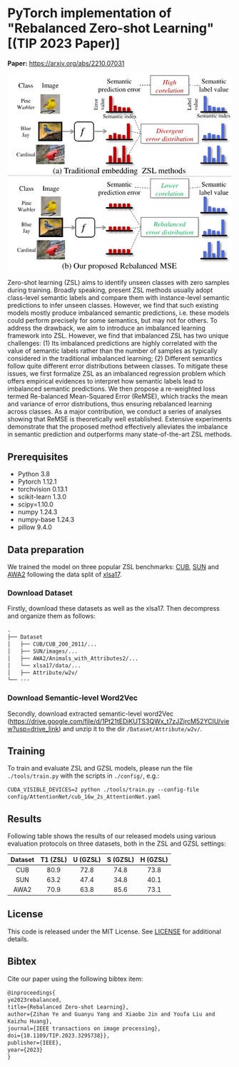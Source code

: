 # PyTorch implementation of "Rebalanced Zero-shot Learning" [(TIP 2023 Paper)] #

**Paper:** https://arxiv.org/abs/2210.07031

<div align="center">
    <img width="700" alt="teaser" src="assets/banner.png"/>
</div>

Zero-shot learning (ZSL) aims to identify unseen classes with zero samples during training.
Broadly speaking, present ZSL methods usually adopt class-level semantic labels and compare them with instance-level semantic predictions to infer unseen classes.
However, we find that such existing models mostly produce imbalanced semantic predictions, i.e. these models could perform precisely for some semantics, but  may not for others. To address the drawback, we aim to introduce an imbalanced learning framework into ZSL. However, we find that imbalanced ZSL has two unique challenges: (1) Its imbalanced predictions are highly correlated with the value of semantic labels rather than the number of samples as typically considered in the traditional imbalanced learning; (2) Different semantics follow quite different error distributions between classes. To mitigate these issues, we first formalize ZSL as an imbalanced regression problem  which offers empirical evidences to interpret how semantic labels lead to imbalanced semantic predictions. We then propose a re-weighted loss termed Re-balanced Mean-Squared Error (ReMSE), which tracks the mean and variance of error distributions, thus ensuring rebalanced learning across classes. As a major contribution, we conduct a series of analyses showing that ReMSE is theoretically well established. Extensive experiments demonstrate that the proposed method effectively alleviates the imbalance in semantic prediction and outperforms many state-of-the-art ZSL methods.

## Prerequisites
+ Python 3.8
+ Pytorch 1.12.1
+ torchvision 0.13.1
+ scikit-learn 1.3.0
+ scipy=1.10.0
+ numpy 1.24.3
+ numpy-base 1.24.3
+ pillow 9.4.0

## Data preparation

We trained the model on three popular ZSL benchmarks: [CUB](http://www.vision.caltech.edu/visipedia/CUB-200-2011.html), [SUN](http://cs.brown.edu/~gmpatter/sunattributes.html) and [AWA2](http://cvml.ist.ac.at/AwA2/) following the data split of [xlsa17](http://datasets.d2.mpi-inf.mpg.de/xian/xlsa17.zip).

### Download Dataset 

Firstly, download these datasets as well as the xlsa17. Then decompress and organize them as follows: 
```
.
├── Dataset
│   ├── CUB/CUB_200_2011/...
│   ├── SUN/images/...
│   ├── AWA2/Animals_with_Attributes2/...
│   └── xlsa17/data/...
│   ├── Attribute/w2v/
└── ···
```

### Download Semantic-level Word2Vec

Secondly, download extracted semantic-level word2Vec (https://drive.google.com/file/d/1Pt21tEDjKUTS3QWx_t7zJZjrcM52YCIU/view?usp=drive_link) and unzip it to the dir `/Dataset/Attribute/w2v/`.

## Training

To train and evaluate ZSL and GZSL models, please run the file `./tools/train.py` with the scripts in `./config/`, e.g.:
```
CUDA_VISIBLE_DEVICES=2 python ./tools/train.py --config-file config/AttentionNet/cub_16w_2s_AttentionNet.yaml
```

## Results
Following table shows the results of our released models using various evaluation protocols on three datasets, both in the ZSL and GZSL settings:

| Dataset | T1 (ZSL) | U (GZSL) | S (GZSL) | H (GZSL) |
| :-----: | :-----: | :-----: | :-----: | :-----: |
| CUB | 80.9 | 72.8 | 74.8 | 73.8 |
| SUN | 63.2 | 47.4 | 34.8 | 40.1 |
| AWA2 | 70.9 | 63.8 | 85.6 | 73.1 |

## License

This code is released under the MIT License. See [LICENSE](LICENSE) for additional details.

## Bibtex ##
Cite our paper using the following bibtex item:

```
@inproceedings{
ye2023rebalanced,
title={Rebalanced Zero-shot Learning},
author={Zihan Ye and Guanyu Yang and Xiaobo Jin and Youfa Liu and Kaizhu Huang},
journal={IEEE transactions on image processing},
doi={10.1109/TIP.2023.3295738}},
publisher={IEEE},
year={2023}
}
```
